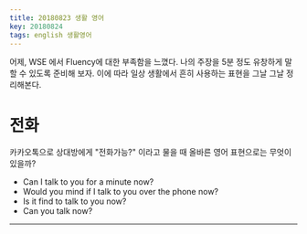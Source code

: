 ```yaml
---
title: 20180823 생활 영어
key: 20180824
tags: english 생활영어
---
```


어제, WSE 에서 Fluency에 대한 부족함을 느꼈다. 나의 주장을 5분 정도 유창하게 말할 수 있도록 준비해 보자.
이에 따라 일상 생활에서 흔히 사용하는 표현을 그날 그날 정리해본다.

<!-- more -->

# 전화

카카오톡으로 상대방에게 "전화가능?" 이라고 물을 때 올바른 영어 표현으로는 무엇이 있을까?

- Can I talk to you for a minute now?
- Would you mind if I talk to you over the phone now?
- Is it find to talk to you now?
- Can you talk now?


---
